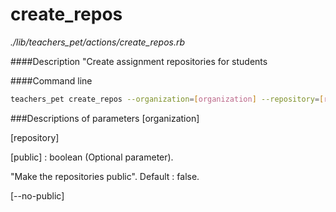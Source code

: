 # create_repos

*./lib/teachers_pet/actions/create_repos.rb*

####Description
"Create assignment repositories for students

####Command line
```bash
teachers_pet create_repos --organization=[organization] --repository=[repository] --public=[public]
```
###Descriptions of parameters
[organization]

[repository]

[public] : boolean (Optional parameter).

"Make the repositories public". Default : false.

[--no-public]


